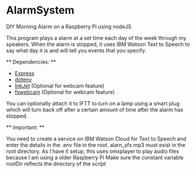 # AlarmSystem
DIY Morning Alarm on a Raspberry Pi using nodeJS

This program plays a alarm at a set time each day of the week through my speakers.
When the alarm is stopped, it uses IBM Watson Text to Speech to say what day it is and will tell you events that you specify.

** Dependencies: **
* [Express](https://expressjs.com)
* [dotenv](https://github.com/motdotla/dotenv)
* [InkJet](https://www.npmjs.com/package/inkjet) (Optional for webcam feature)
* [fswebcam](https://github.com/fsphil/fswebcam) (Optional for webcam feature)

You can optionally attach it to IFTT to turn on a lamp using a smart plug which will turn back off after a certain amount of time after the alarm has stopped.

** Important: **

You need to create a service on IBM Watson Cloud for Text to Speech and enter the details in the .env file in the root.
alarn_sfx.mp3 must exist in the root directory.
As I have it setup, this uses omxplayer to play audio files because I am using a older Raspberry Pi
Make sure the constant variable rootDir reflects the directory of the script
